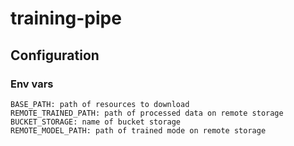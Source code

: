 # training-pipe

## Configuration

### Env vars
    BASE_PATH: path of resources to download
    REMOTE_TRAINED_PATH: path of processed data on remote storage
    BUCKET_STORAGE: name of bucket storage
    REMOTE_MODEL_PATH: path of trained mode on remote storage